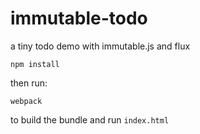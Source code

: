 # immutable-todo
a tiny todo demo with immutable.js and flux

    npm install
    
then run:

    webpack
    
to build the bundle and run `index.html`